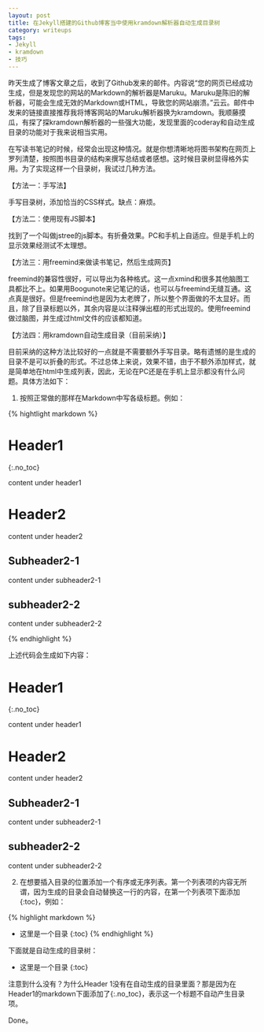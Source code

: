 ```yaml
---
layout: post
title: 在Jekyll搭建的Github博客当中使用kramdown解析器自动生成目录树
category: writeups
tags:
- Jekyll
- kramdown
- 技巧
---
```


昨天生成了博客文章之后，收到了Github发来的邮件。内容说“您的网页已经成功生成，但是发现您的网站的Markdown的解析器是Maruku。Maruku是陈旧的解析器，可能会生成无效的Markdown或HTML，导致您的网站崩溃。”云云。邮件中发来的链接直接推荐我将博客网站的Maruku解析器换为kramdown。我顺藤摸瓜，有探了探kramdown解析器的一些强大功能，发现里面的coderay和自动生成目录的功能对于我来说相当实用。
<!--more-->

在写读书笔记的时候，经常会出现这种情况。就是你想清晰地将图书架构在网页上罗列清楚，按照图书目录的结构来撰写总结或者感想。这时候目录树显得格外实用。为了实现这样一个目录树，我试过几种方法。

【方法一：手写法】

手写目录树，添加恰当的CSS样式。缺点：麻烦。

【方法二：使用现有JS脚本】

找到了一个叫做jstree的js脚本。有折叠效果。PC和手机上自适应。但是手机上的显示效果经测试不太理想。

【方法三：用freemind来做读书笔记，然后生成网页】

freemind的兼容性很好，可以导出为各种格式。这一点xmind和很多其他脑图工具都比不上。如果用Boogunote来记笔记的话，也可以与freemind无缝互通。这点真是很好。但是freemind也是因为太老牌了，所以整个界面做的不太显好。而且，除了目录标题以外，其余内容是以注释弹出框的形式出现的。使用freemind做过脑图，并生成过html文件的应该都知道。

【方法四：用kramdown自动生成目录（目前采纳）】

目前采纳的这种方法比较好的一点就是不需要额外手写目录。略有遗憾的是生成的目录不是可以折叠的形式。不过总体上来说，效果不错，由于不额外添加样式，就是简单地在html中生成列表，因此，无论在PC还是在手机上显示都没有什么问题。具体方法如下：

1. 按照正常做的那样在Markdown中写各级标题。例如：

{% hightlight markdown %}

# Header1
{:.no_toc}

content under header1

# Header2

content under header2

## Subheader2-1

content under subheader2-1

## subheader2-2

content under subheader2-2

{% endhighlight %}

上述代码会生成如下内容：

# Header1
{:.no_toc}

content under header1

# Header2

content under header2

## Subheader2-1

content under subheader2-1

## subheader2-2

content under subheader2-2

2. 在想要插入目录的位置添加一个有序或无序列表。第一个列表项的内容无所谓，因为生成的目录会自动替换这一行的内容，在第一个列表项下面添加{:toc}，例如：

{% highlight markdown %}
- 这里是一个目录
{:toc}
{% endhighlight %}

下面就是自动生成的目录树：

- 这里是一个目录
{:toc}

注意到什么没有？为什么Header 1没有在自动生成的目录里面？那是因为在Header1的markdown下面添加了{:.no_toc}，表示这一个标题不自动产生目录项。

Done。

